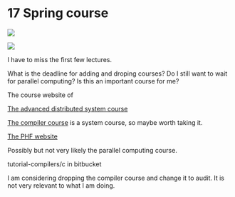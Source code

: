 # 17 Spring course

![](https://i.imgur.com/HQRO1SU.png)

![](https://i.imgur.com/eIvdp4r.png)

I have to miss the first few lectures.

What is the deadline for adding and droping courses? Do I still want to wait for parallel computing? Is this an important course for me?

The course website of 

[The advanced distributed system course]()

[The compiler course](https://www.cs.jhu.edu/~phf/2017/spring/cs328/) is a system course, so maybe worth taking it.

[The PHF website](https://www.cs.jhu.edu/~phf/)

Possibly but not very likely the parallel computing course.

tutorial-compilers/c in bitbucket

I am considering dropping the compiler course and change it to audit. It is not very relevant to what I am doing. 